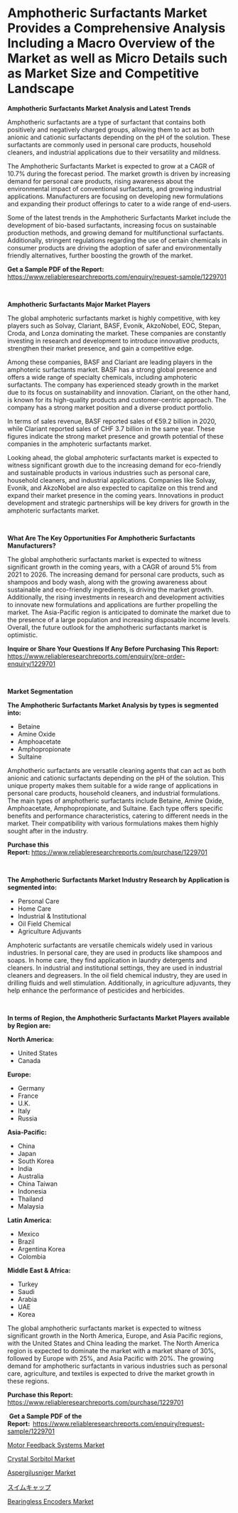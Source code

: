 <p><h1>Amphotheric Surfactants Market Provides a Comprehensive Analysis Including a Macro Overview of the Market as well as Micro Details such as Market Size and Competitive Landscape</h1></p><p><strong>Amphotheric Surfactants Market Analysis and Latest Trends</strong></p>
<p><p>Amphotheric surfactants are a type of surfactant that contains both positively and negatively charged groups, allowing them to act as both anionic and cationic surfactants depending on the pH of the solution. These surfactants are commonly used in personal care products, household cleaners, and industrial applications due to their versatility and mildness.</p><p>The Amphotheric Surfactants Market is expected to grow at a CAGR of 10.7% during the forecast period. The market growth is driven by increasing demand for personal care products, rising awareness about the environmental impact of conventional surfactants, and growing industrial applications. Manufacturers are focusing on developing new formulations and expanding their product offerings to cater to a wide range of end-users.</p><p>Some of the latest trends in the Amphotheric Surfactants Market include the development of bio-based surfactants, increasing focus on sustainable production methods, and growing demand for multifunctional surfactants. Additionally, stringent regulations regarding the use of certain chemicals in consumer products are driving the adoption of safer and environmentally friendly alternatives, further boosting the growth of the market.</p></p>
<p><strong>Get a Sample PDF of the Report:&nbsp;</strong> <a href="https://www.reliableresearchreports.com/enquiry/request-sample/1229701">https://www.reliableresearchreports.com/enquiry/request-sample/1229701</a></p>
<p>&nbsp;</p>
<p><strong>Amphotheric Surfactants Major Market Players</strong></p>
<p><p>The global amphoteric surfactants market is highly competitive, with key players such as Solvay, Clariant, BASF, Evonik, AkzoNobel, EOC, Stepan, Croda, and Lonza dominating the market. These companies are constantly investing in research and development to introduce innovative products, strengthen their market presence, and gain a competitive edge.</p><p>Among these companies, BASF and Clariant are leading players in the amphoteric surfactants market. BASF has a strong global presence and offers a wide range of specialty chemicals, including amphoteric surfactants. The company has experienced steady growth in the market due to its focus on sustainability and innovation. Clariant, on the other hand, is known for its high-quality products and customer-centric approach. The company has a strong market position and a diverse product portfolio.</p><p>In terms of sales revenue, BASF reported sales of €59.2 billion in 2020, while Clariant reported sales of CHF 3.7 billion in the same year. These figures indicate the strong market presence and growth potential of these companies in the amphoteric surfactants market.</p><p>Looking ahead, the global amphoteric surfactants market is expected to witness significant growth due to the increasing demand for eco-friendly and sustainable products in various industries such as personal care, household cleaners, and industrial applications. Companies like Solvay, Evonik, and AkzoNobel are also expected to capitalize on this trend and expand their market presence in the coming years. Innovations in product development and strategic partnerships will be key drivers for growth in the amphoteric surfactants market.</p></p>
<p>&nbsp;</p>
<p><strong>What Are The Key Opportunities For Amphotheric Surfactants Manufacturers?</strong></p>
<p><p>The global amphotheric surfactants market is expected to witness significant growth in the coming years, with a CAGR of around 5% from 2021 to 2026. The increasing demand for personal care products, such as shampoos and body wash, along with the growing awareness about sustainable and eco-friendly ingredients, is driving the market growth. Additionally, the rising investments in research and development activities to innovate new formulations and applications are further propelling the market. The Asia-Pacific region is anticipated to dominate the market due to the presence of a large population and increasing disposable income levels. Overall, the future outlook for the amphotheric surfactants market is optimistic.</p></p>
<p><strong>Inquire or Share Your Questions If Any Before Purchasing This Report:</strong> <a href="https://www.reliableresearchreports.com/enquiry/pre-order-enquiry/1229701">https://www.reliableresearchreports.com/enquiry/pre-order-enquiry/1229701</a></p>
<p>&nbsp;</p>
<p><strong>Market Segmentation</strong></p>
<p><strong>The Amphotheric Surfactants Market Analysis by types is segmented into:</strong></p>
<p><ul><li>Betaine</li><li>Amine Oxide</li><li>Amphoacetate</li><li>Amphopropionate</li><li>Sultaine</li></ul></p>
<p><p>Amphotheric surfactants are versatile cleaning agents that can act as both anionic and cationic surfactants depending on the pH of the solution. This unique property makes them suitable for a wide range of applications in personal care products, household cleaners, and industrial formulations. The main types of amphotheric surfactants include Betaine, Amine Oxide, Amphoacetate, Amphopropionate, and Sultaine. Each type offers specific benefits and performance characteristics, catering to different needs in the market. Their compatibility with various formulations makes them highly sought after in the industry.</p></p>
<p><strong>Purchase this Report:&nbsp;</strong><a href="https://www.reliableresearchreports.com/purchase/1229701">https://www.reliableresearchreports.com/purchase/1229701</a></p>
<p>&nbsp;</p>
<p><strong>The Amphotheric Surfactants Market Industry Research by Application is segmented into:</strong></p>
<p><ul><li>Personal Care</li><li>Home Care</li><li>Industrial & Institutional</li><li>Oil Field Chemical</li><li>Agriculture Adjuvants</li></ul></p>
<p><p>Amphoteric surfactants are versatile chemicals widely used in various industries. In personal care, they are used in products like shampoos and soaps. In home care, they find application in laundry detergents and cleaners. In industrial and institutional settings, they are used in industrial cleaners and degreasers. In the oil field chemical industry, they are used in drilling fluids and well stimulation. Additionally, in agriculture adjuvants, they help enhance the performance of pesticides and herbicides.</p></p>
<p>&nbsp;</p>
<p><strong>In terms of Region, the Amphotheric Surfactants Market Players available by Region are:</strong></p>
<p>
    <p> <strong> North America: </strong>
        <ul>
            <li>United States</li>
            <li>Canada</li>
        </ul>
        </p> 
    <p> <strong> Europe: </strong>
        <ul>
            <li>Germany</li>
            <li>France</li>
            <li>U.K.</li>
            <li>Italy</li>
            <li>Russia</li>
        </ul>
        </p> 
    <p> <strong> Asia-Pacific: </strong>
        <ul>
            <li>China</li>
            <li>Japan</li>
            <li>South Korea</li>
            <li>India</li>
            <li>Australia</li>
            <li>China Taiwan</li>
            <li>Indonesia</li>
            <li>Thailand</li>
            <li>Malaysia</li>
        </ul>
        </p> 
    <p> <strong> Latin America: </strong>
        <ul>
            <li>Mexico</li>
            <li>Brazil</li>
            <li>Argentina Korea</li>
            <li>Colombia</li>
        </ul>
        </p> 
    <p> <strong> Middle East & Africa: </strong>
        <ul>
            <li>Turkey</li>
            <li>Saudi</li>
            <li>Arabia</li>
            <li>UAE</li>
            <li>Korea</li>
        </ul>
    </p>
    </p>
<p><p>The global amphotheric surfactants market is expected to witness significant growth in the North America, Europe, and Asia Pacific regions, with the United States and China leading the market. The North America region is expected to dominate the market with a market share of 30%, followed by Europe with 25%, and Asia Pacific with 20%. The growing demand for amphotheric surfactants in various industries such as personal care, agriculture, and textiles is expected to drive the market growth in these regions.</p></p>
<p><strong>Purchase this Report: </strong><a href="https://www.reliableresearchreports.com/purchase/1229701">https://www.reliableresearchreports.com/purchase/1229701</a></p>
<p>&nbsp;<strong>Get a Sample PDF of the Report:&nbsp;&nbsp;</strong><a href="https://www.reliableresearchreports.com/enquiry/request-sample/1229701">https://www.reliableresearchreports.com/enquiry/request-sample/1229701</a></p>
<p><strong></strong></p>
<p><p><a href="https://issuu.com/reportprime-2/docs/motor-feedback-systems-market-size-2030.pptx">Motor Feedback Systems Market</a></p><p><a href="https://github.com/juancolorado15/Market-Research-Report-List-1/blob/main/crystal-sorbitol-market.md">Crystal Sorbitol Market</a></p><p><a href="https://github.com/dx0328/Market-Research-Report-List-1/blob/main/aspergilusniger-market.md">Aspergilusniger Market</a></p><p><a href="https://github.com/mcbeesbxa270/Market-Research-Report-List-1/blob/main/6750034911.md">スイムキャップ</a></p><p><a href="https://issuu.com/reportprime-2/docs/bearingless-encoders-market-size-2030.pptx">Bearingless Encoders Market</a></p></p>